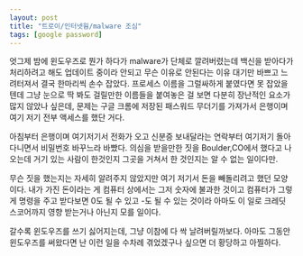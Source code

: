 ```yaml
---
layout: post
title: "트로이/인터넷웜/malware 조심"
tags: [google password]
---
```


엇그제 밤에 윈도우즈로 뭔가 하다가 malware가 단체로 깔려버렸는데 백신을 받아다가 처리하려고 해도 업데이트 중이라 안되고 무슨 이유로 안된다는 이유 대기만 바쁘고 느려터져서 결국 한마리씩 손수 잡았다. 프로세스 이름을 그럴싸하게 붙였다면 못 잡았을텐데 그냥 눈으로 딱 봐도 걸릴만한 이름들을 붙여놓은 걸 보면 다분히 장난적인 요소가 많지 않았나 싶은데, 문제는 구글 크롬에 저장된 패스워드 무더기를 가져가서 은행이며 여기 저기 전부 액세스를 했단 거다.

아침부터 은행이며 여기저기서 전화가 오고 신분증 보내달라는 연락부터 여기저기 돌아다니면서 비밀번호 바꾸느라 바빴다. 의심을 받을만한 짓을 Boulder,CO에서 했다고 나오는데 거기 있는 사람이 한것인지 그곳을 거쳐서 한 것인지는 알 수 없는 일이다만. 

무슨 짓을 했는지는 자세히 알려주지 않았지만 여기 저기서 돈을 빼돌리려고 했던 모양이다. 내가 가진 돈이라는 게 컴퓨터 상에서는 그저 숫자에 불과한 것이고 컴퓨터가 그렇게 명령을 주고 받다보면 0도 될 수 있고 -도 될 수 있는 것이라 아마도 이 일로 크레딧 스코어까지 영향 받는거나 아닌지 모를 일이다.

갈수록 윈도우즈를 쓰기 싫어지는데, 그냥 이참에 다 싹 날려버릴까보다. 아마도 그동안 윈도우즈를 써왔다면 난 이런 일을 수차례 겪었겠구나 싶으면 더 황당하고 아찔하다.

